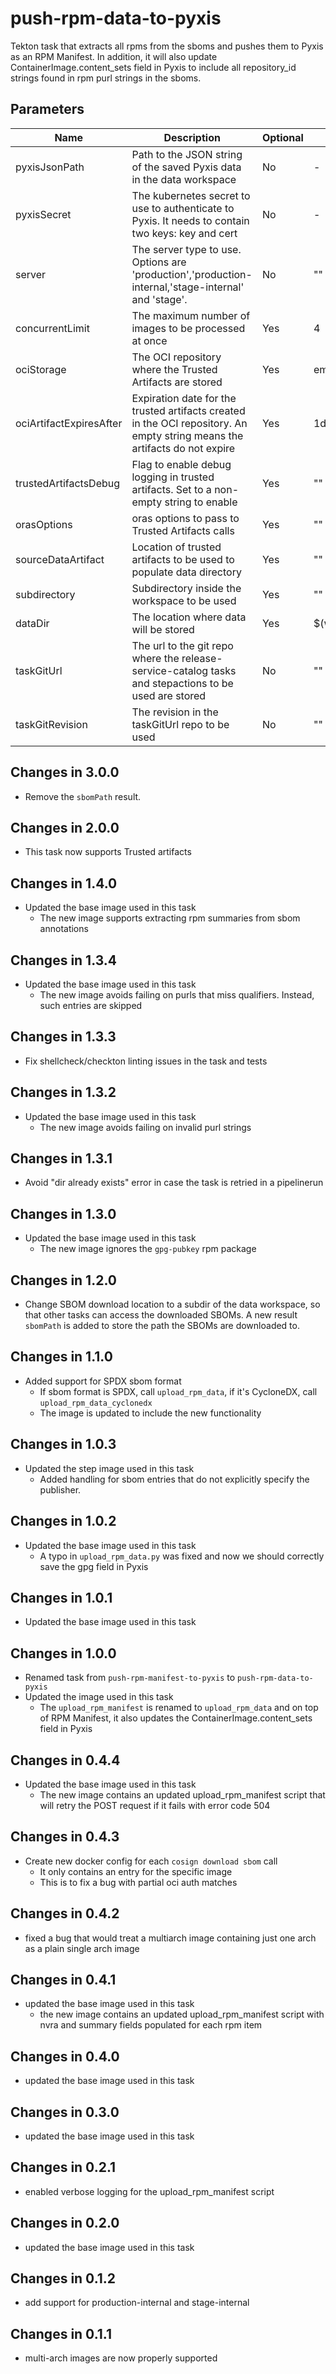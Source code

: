# push-rpm-data-to-pyxis

Tekton task that extracts all rpms from the sboms and pushes them to Pyxis as an RPM Manifest.
In addition, it will also update ContainerImage.content_sets field in Pyxis to include
all repository_id strings found in rpm purl strings in the sboms.

## Parameters

| Name                    | Description                                                                                                                | Optional  | Default value           |
|-------------------------|----------------------------------------------------------------------------------------------------------------------------|-----------|-------------------------|
| pyxisJsonPath           | Path to the JSON string of the saved Pyxis data in the data workspace                                                      | No        | -                       |
| pyxisSecret             | The kubernetes secret to use to authenticate to Pyxis. It needs to contain two keys: key and cert                          | No        | -                       |
| server                  | The server type to use. Options are 'production','production-internal,'stage-internal' and 'stage'.                        | No        | ""                      |
| concurrentLimit         | The maximum number of images to be processed at once                                                                       | Yes       | 4                       |
| ociStorage              | The OCI repository where the Trusted Artifacts are stored                                                                  | Yes       | empty                   |
| ociArtifactExpiresAfter | Expiration date for the trusted artifacts created in the OCI repository. An empty string means the artifacts do not expire | Yes       | 1d                      |
| trustedArtifactsDebug   | Flag to enable debug logging in trusted artifacts. Set to a non-empty string to enable                                     | Yes       | ""                      |
| orasOptions             | oras options to pass to Trusted Artifacts calls                                                                            | Yes       | ""                      | 
| sourceDataArtifact      | Location of trusted artifacts to be used to populate data directory                                                        | Yes       | ""                      |
| subdirectory            | Subdirectory inside the workspace to be used                                                                               | Yes       | ""                      |
| dataDir                 | The location where data will be stored                                                                                     | Yes       | $(workspaces.data.path) |
| taskGitUrl              | The url to the git repo where the release-service-catalog tasks and stepactions to be used are stored                      | No        | ""                      |
| taskGitRevision         | The revision in the taskGitUrl repo to be used                                                                             | No        | ""                      |

## Changes in 3.0.0
* Remove the `sbomPath` result.

## Changes in 2.0.0
* This task now supports Trusted artifacts

## Changes in 1.4.0
* Updated the base image used in this task
  * The new image supports extracting rpm summaries from sbom annotations

## Changes in 1.3.4
* Updated the base image used in this task
  * The new image avoids failing on purls that miss qualifiers. Instead, such entries are skipped

## Changes in 1.3.3
* Fix shellcheck/checkton linting issues in the task and tests

## Changes in 1.3.2
* Updated the base image used in this task
  * The new image avoids failing on invalid purl strings

## Changes in 1.3.1
* Avoid "dir already exists" error in case the task is retried in a pipelinerun

## Changes in 1.3.0
* Updated the base image used in this task
  * The new image ignores the `gpg-pubkey` rpm package

## Changes in 1.2.0
* Change SBOM download location to a subdir of the data workspace, so that other tasks can
  access the downloaded SBOMs. A new result `sbomPath` is added to store the path the SBOMs
  are downloaded to.

## Changes in 1.1.0
* Added support for SPDX sbom format
  * If sbom format is SPDX, call `upload_rpm_data`, if it's CycloneDX, call
    `upload_rpm_data_cyclonedx`
  * The image is updated to include the new functionality

## Changes in 1.0.3
* Updated the step image used in this task
  * Added handling for sbom entries that do not explicitly specify the publisher.

## Changes in 1.0.2
* Updated the base image used in this task
  * A typo in `upload_rpm_data.py` was fixed and now we should correctly save
    the gpg field in Pyxis

## Changes in 1.0.1
* Updated the base image used in this task

## Changes in 1.0.0
* Renamed task from `push-rpm-manifest-to-pyxis` to `push-rpm-data-to-pyxis`
* Updated the image used in this task
  * The `upload_rpm_manifest` is renamed to `upload_rpm_data` and on top of RPM Manifest,
    it also updates the ContainerImage.content_sets field in Pyxis

## Changes in 0.4.4
* Updated the base image used in this task
  * The new image contains an updated upload_rpm_manifest script that will retry the POST
    request if it fails with error code 504

## Changes in 0.4.3
* Create new docker config for each `cosign download sbom` call
  * It only contains an entry for the specific image
  * This is to fix a bug with partial oci auth matches

## Changes in 0.4.2
* fixed a bug that would treat a multiarch image containing just one arch as a plain single arch image

## Changes in 0.4.1
* updated the base image used in this task
  * the new image contains an updated upload_rpm_manifest script with nvra and summary
    fields populated for each rpm item

## Changes in 0.4.0
* updated the base image used in this task

## Changes in 0.3.0
* updated the base image used in this task

## Changes in 0.2.1
* enabled verbose logging for the upload_rpm_manifest script

## Changes in 0.2.0
* updated the base image used in this task

## Changes in 0.1.2
* add support for production-internal and stage-internal

## Changes in 0.1.1
* multi-arch images are now properly supported
